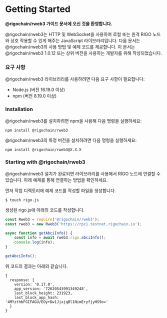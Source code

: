 # Getting Started

**@rigochain/rweb3 가이드 문서에 오신 것을 환영합니다.**

@rigochain/rweb3는 HTTP 및 WebSocket을 사용하여 로컬 또는 원격 RIGO 노드와 상호 작용할 수 있게 해주는 JavaScript 라이브러리입니다. 다음 문서는 @rigochain/rweb3의 사용 방법 및 예제 코드를 제공합니다.
이 문서는 @rigochain/rweb3 1.0.12 또는 상위 버전을 사용하는 개발자를 위해 작성되었습니다.

### 요구 사항

@rigochain/rweb3 라이브러리를 사용하려면 다음 요구 사항이 필요합니다:
- Node.js (버전 16.19.0 이상)
- npm (버전 8.19.0 이상)

### Installation

@rigochain/rweb3를 설치하려면 npm을 사용해 다음 명령을 실행하세요:
```shell
npm install @rigochain/rweb3
```

@rigochain/rweb3의 특정 버전을 설치하려면 다음 명령을 실행하세요:
```shell
npm install @rigochain/rweb3@X.X.X
```

### Starting with @rigochain/rweb3
@rigochain/rweb3 설치가 완료되면 라이브러리를 사용해서 RIGO 노드에 연결할 수 있습니다.
아래 예제를 통해 연결하는 방법을 확인하세요.

먼저 작업 디렉토리에 예제 코드를 작성할 파일을 생성합니다.
```shell
$ touch rigo.js
```
생성된 rigo.js에 아래의 코드를 작성합니다.
```javascript
const Rweb3 = require('@rigochain/rweb3');
const rweb3 = new Rweb3('https://rpc1.testnet.rigochain.io');

async function getAbciInfo() {
    const info = await rweb3.rigo.abciInfo();
    console.log(info);
}

getAbciInfo();
```
위 코드의 결과는 아래와 같습니다.
```shell
{
  response: {
    version: '0.17.0',
    app_version: '72620543991349248',
    last_block_height: 231923,
    last_block_app_hash: '4MYzthbFGIFAGU/EOy+Dw1JjxjqBl1NimEryfjyHS9o='
  }
}
```
